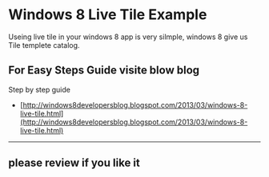 Windows 8 Live Tile Example
=============

Useing live tile in your windows 8 app is very silmple, windows 8 give us Tile templete catalog.

For Easy Steps Guide visite blow blog 
-------

Step by step guide

* [http://windows8developersblog.blogspot.com/2013/03/windows-8-live-tile.html](http://windows8developersblog.blogspot.com/2013/03/windows-8-live-tile.html)
-------

please review if you like it
-------